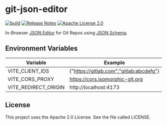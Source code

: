 # git-json-editor

[![build](https://github.com/lhns/git-json-editor/actions/workflows/build.yml/badge.svg)](https://github.com/lhns/git-json-editor/actions/workflows/build.yml)
[![Release Notes](https://img.shields.io/github/release/lhns/git-json-editor.svg?maxAge=3600)](https://github.com/lhns/git-json-editor/releases/latest)
[![Apache License 2.0](https://img.shields.io/github/license/lhns/git-json-editor.svg?maxAge=3600)](https://www.apache.org/licenses/LICENSE-2.0)

In-Browser [JSON Editor](https://github.com/json-editor/json-editor) for Git Repos using [JSON Schema](https://json-schema.org/).

## Environment Variables

| Variable             | Example                                 |
|----------------------|-----------------------------------------|
| VITE_CLIENT_IDS      | {"https://gitlab.com":"gitlab:abcdefg"} |
| VITE_CORS_PROXY      | https://cors.isomorphic-git.org         |
| VITE_REDIRECT_ORIGIN | http://localhost:4173                   |

## License

This project uses the Apache 2.0 License. See the file called LICENSE.

